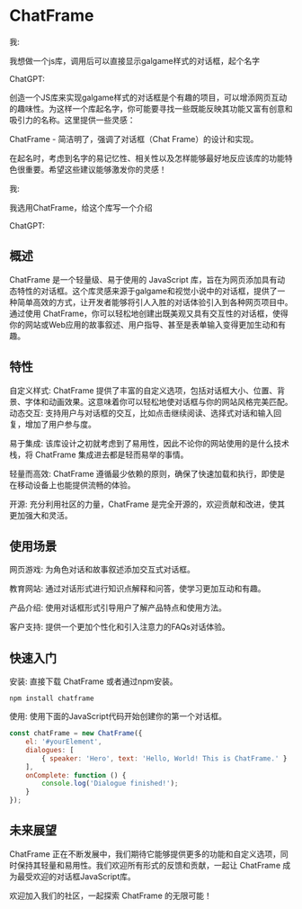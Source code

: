 # ChatFrame

我:

我想做一个js库，调用后可以直接显示galgame样式的对话框，起个名字

ChatGPT:

创造一个JS库来实现galgame样式的对话框是个有趣的项目，可以增添网页互动的趣味性。为这样一个库起名字，你可能要寻找一些既能反映其功能又富有创意和吸引力的名称。这里提供一些灵感：

ChatFrame - 简洁明了，强调了对话框（Chat Frame）的设计和实现。

在起名时，考虑到名字的易记忆性、相关性以及怎样能够最好地反应该库的功能特色很重要。希望这些建议能够激发你的灵感！

我:

我选用ChatFrame，给这个库写一个介绍

ChatGPT:

## 概述

ChatFrame 是一个轻量级、易于使用的 JavaScript 库，旨在为网页添加具有动态特性的对话框。这个库灵感来源于galgame和视觉小说中的对话框，提供了一种简单高效的方式，让开发者能够将引人入胜的对话体验引入到各种网页项目中。通过使用 ChatFrame，你可以轻松地创建出既美观又具有交互性的对话框，使得你的网站或Web应用的故事叙述、用户指导、甚至是表单输入变得更加生动和有趣。

## 特性
自定义样式: ChatFrame 提供了丰富的自定义选项，包括对话框大小、位置、背景、字体和动画效果。这意味着你可以轻松地使对话框与你的网站风格完美匹配。
动态交互: 支持用户与对话框的交互，比如点击继续阅读、选择式对话和输入回复，增加了用户参与度。

易于集成: 该库设计之初就考虑到了易用性，因此不论你的网站使用的是什么技术栈，将 ChatFrame 集成进去都是轻而易举的事情。

轻量而高效: ChatFrame 遵循最少依赖的原则，确保了快速加载和执行，即使是在移动设备上也能提供流畅的体验。

开源: 充分利用社区的力量，ChatFrame 是完全开源的，欢迎贡献和改进，使其更加强大和灵活。

## 使用场景

网页游戏: 为角色对话和故事叙述添加交互式对话框。

教育网站: 通过对话形式进行知识点解释和问答，使学习更加互动和有趣。

产品介绍: 使用对话框形式引导用户了解产品特点和使用方法。

客户支持: 提供一个更加个性化和引入注意力的FAQs对话体验。

## 快速入门

安装: 直接下载 ChatFrame 或者通过npm安装。

    npm install chatframe


使用: 使用下面的JavaScript代码开始创建你的第一个对话框。

```js
const chatFrame = new ChatFrame({
    el: '#yourElement',
    dialogues: [
        { speaker: 'Hero', text: 'Hello, World! This is ChatFrame.' }
    ],
    onComplete: function () {
        console.log('Dialogue finished!');
    }
});
```
## 未来展望
ChatFrame 正在不断发展中，我们期待它能够提供更多的功能和自定义选项，同时保持其轻量和易用性。我们欢迎所有形式的反馈和贡献，一起让 ChatFrame 成为最受欢迎的对话框JavaScript库。

欢迎加入我们的社区，一起探索 ChatFrame 的无限可能！